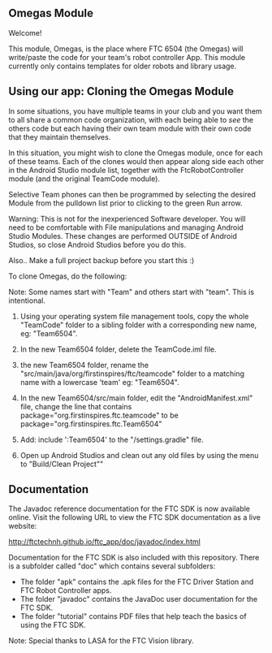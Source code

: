 ## Omegas Module

Welcome!

This module, Omegas, is the place where FTC 6504 (the Omegas) will write/paste the code for your team's robot controller App. This module currently only contains templates for older robots and library usage.

## Using our app:  Cloning the Omegas Module

In some situations, you have multiple teams in your club and you want them to all share
a common code organization, with each being able to *see* the others code but each having
their own team module with their own code that they maintain themselves.

In this situation, you might wish to clone the Omegas module, once for each of these teams.
Each of the clones would then appear along side each other in the Android Studio module list,
together with the FtcRobotController module (and the original TeamCode module).

Selective Team phones can then be programmed by selecting the desired Module from the pulldown list
prior to clicking to the green Run arrow.

Warning:  This is not for the inexperienced Software developer.
You will need to be comfortable with File manipulations and managing Android Studio Modules.
These changes are performed OUTSIDE of Android Studios, so close Android Studios before you do this.
 
Also.. Make a full project backup before you start this :)

To clone Omegas, do the following:

Note: Some names start with "Team" and others start with "team".  This is intentional.

1.  Using your operating system file management tools, copy the whole "TeamCode"
    folder to a sibling folder with a corresponding new name, eg: "Team6504".

2.  In the new Team6504 folder, delete the TeamCode.iml file.

3.  the new Team6504 folder, rename the "src/main/java/org/firstinspires/ftc/teamcode" folder
    to a matching name with a lowercase 'team' eg:  "Team6504".

4.  In the new Team6504/src/main folder, edit the "AndroidManifest.xml" file, change the line that contains
         package="org.firstinspires.ftc.teamcode"
    to be
         package="org.firstinspires.ftc.Team6504"

5.  Add:    include ':Team6504' to the "/settings.gradle" file.
    
6.  Open up Android Studios and clean out any old files by using the menu to "Build/Clean Project""

## Documentation

The Javadoc reference documentation for the FTC SDK is now available online.  Visit the following URL to view the FTC SDK documentation as a live website:

http://ftctechnh.github.io/ftc_app/doc/javadoc/index.html

Documentation for the FTC SDK is also included with this repository.  There is a subfolder called "doc" which contains several subfolders:

 * The folder "apk" contains the .apk files for the FTC Driver Station and FTC Robot Controller apps.
 * The folder "javadoc" contains the JavaDoc user documentation for the FTC SDK.
 * The folder "tutorial" contains PDF files that help teach the basics of using the FTC SDK.

Note: Special thanks to LASA for the FTC Vision library.
